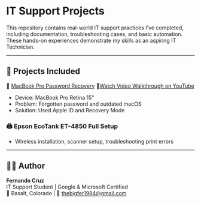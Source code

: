 # IT Support Projects

This repository contains real-world IT support practices I've completed, including documentation, troubleshooting cases, and basic automation.  
These hands-on experiences demonstrate my skills as an aspiring IT Technician.

---

## 📂 Projects Included

🔧 [MacBook Pro Password Recovery](https://github.com/Fernando-Cruz94/it-support-projects/blob/main/MacBook%20Pro%20Recovery%20Password.pdf)
🎥[Watch Video Walkthrough on YouTube](https://youtu.be/L26KKpZlqZk)
- Device: MacBook Pro Retina 15"
- Problem: Forgotten password and outdated macOS
- Solution: Used Apple ID and Recovery Mode

### 🖨️ Epson EcoTank ET-4850 Full Setup
- Wireless installation, scanner setup, troubleshooting print errors
  
---

## 👨‍💻 Author

**Fernando Cruz**  
IT Support Student | Google & Microsoft Certified  
📍 Basalt, Colorado | 📧 thebigfer1994@gmail.com
